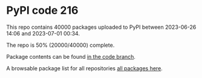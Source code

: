 # PyPI code 216

This repo contains 40000 packages uploaded to PyPI between 
2023-06-26 14:06 and 2023-07-01 00:34.

The repo is 50% (20000/40000) complete.

Package contents can be found [in the code branch](https://github.com/pypi-data/pypi-mirror-216/tree/code/packages).

A browsable package list for all repositories [all packages here](https://pypi-data.github.io/website/repositories/pypi-mirror-216).


